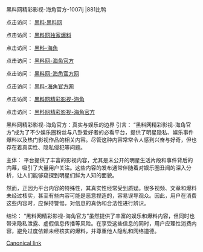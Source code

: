 黑料网精彩影视-海角官方-1007lj |881比鸭

点击访问：
<a href="https://heiliaolvzlu3.pages.dev">黑料·黑料网</a>

点击访问：
<a href="https://heiliaoyvnrda.pages.dev">黑料网独家爆料</a>

点击访问：
<a href="https://heiliaokof3cy.pages.dev">黑料-海角</a>

点击访问：
<a href="https://heiliaotlyq53.pages.dev">黑料网-海角官方</a>

点击访问：
<a href="https://heiliao3gvg9x.pages.dev">黑料网-海角官方网</a>

点击访问：
<a href="https://jha.pages.dev/">黑料-海角官方网</a>

点击访问：
<a href="https://heiliaoxfe5rb.pages.dev">黑料网精彩影视-海角</a>

点击访问：
<a href="https://heiliaoubleqx.pages.dev">黑料网精彩影视-海角官方</a>

黑料网精彩影视-海角官方：真实与娱乐的边界
引言：
“黑料网精彩影视-海角官方”成为了不少娱乐圈粉丝与八卦爱好者的必看平台，提供了明星隐私、娱乐事件爆料以及热门影视作品的相关内容。尽管这种内容常常令人感到兴奋与好奇，但也存在着真实性、隐私侵犯等问题。

主体：
平台提供了丰富的影视内容，尤其是未公开的明星生活片段和事件背后的内幕，吸引了大量用户关注。这些内容的发布通常伴随着对娱乐圈丑闻的深入分析，让人们能够窥探到明星们鲜为人知的面貌。

然而，正因为平台内容的特殊性，其真实性经常受到质疑。很多视频、文章和爆料未经过核实，甚至有些内容可能是恶意捏造的，容易误导观众。因此，用户在消费这些内容时，应保持警惕，对信息的真伪和合法性进行辨识。

结论：
“黑料网精彩影视-海角官方”虽然提供了丰富的娱乐和爆料内容，但同时也带来隐私泄露、虚假信息传播等风险。在享受这些信息的同时，用户应理性消费内容，避免过度依赖未经核实的爆料，并尊重他人隐私和网络道德。



[Canonical link](https://github.com/ghjk234/23233 )

